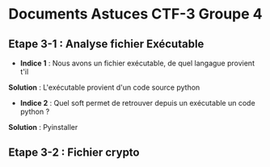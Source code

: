 # Documents Astuces CTF-3 Groupe 4

## Etape 3-1 : Analyse fichier Exécutable

* **Indice 1** : Nous avons un fichier exécutable, de quel langague provient t'il

**Solution** : L'exécutable provient d'un code source python

* **Indice 2** : Quel soft permet de retrouver depuis un exécutable un code python ? 

**Solution** : Pyinstaller

## Etape 3-2 : Fichier crypto 


